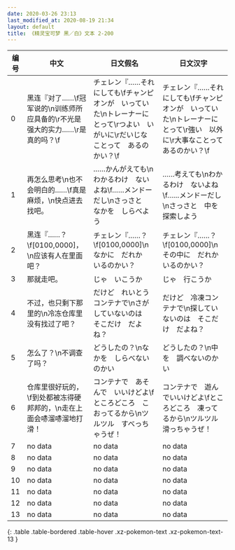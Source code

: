 ```yaml
---
date: 2020-03-26 23:13
last_modified_at: 2020-08-19 21:34
layout: default
title: 《精灵宝可梦 黑／白》文本 2-200
---
```

| 编号 | 中文 | 日文假名 | 日文汉字 |
| ---- | ---- | ---- | --- |
| 0 | 黑连『对了……\f冠军说的\n训练师所应具备的\r不光是强大的实力……\r是真的吗？\f | チェレン『……それにしても\fチャンピオンが　いっていた\nトレーナーにとって\rつよい　いがいに\rだいじな　ことって　あるのかい？\f | チェレン『……それにしても\fチャンピオンが　いっていた\nトレーナーにとって\r強い　以外に\r大事なことって　あるのかい？\f |
| 1 | 再怎么思考\n也不会明白的……\f真是麻烦，\n快点进去找吧。 | ……かんがえても\nわかるわけ　ないよね\f……メンドーだし\nさっさと　なかを　しらべよう | ……考えても\nわかるわけ　ないよね\f……メンドーだし\nさっさと　中を　探索しよう |
| 2 | 黑连『……？\f[0100,0000]，\n应该有人在里面吧？ | チェレン『……？\f[0100,0000]\nなかに　だれか　いるのかい？ | チェレン『……？\f[0100,0000]\nその中に　だれか　いるのかい？ |
| 3 | 那就走吧。 | じゃ　いこうか | じゃ　行こうか |
| 4 | 不过，也只剩下那里的\n冷冻仓库里没有找过了吧？ | だけど　れいとうコンテナで\nさがしていないのは　そこだけ　だよね？ | だけど　冷凍コンテナで\n探していないのは　そこだけ　だよね？ |
| 5 | 怎么了？\n不调查了吗？ | どうしたの？\nなかを　しらべないのかい | どうしたの？\n中を　調べないのかい |
| 6 | 仓库里很好玩的，\f到处都被冻得硬邦邦的，\n走在上面会哧溜哧溜地打滑！ | コンテナで　あそんで　いいけどよ\fところどころ　こおってるから\nツルツル　すべっちゃうぜ！ | コンテナで　遊んでいいけどよ\fところどころ　凍ってるから\nツルツル　滑っちゃうぜ！ |
| 7 | no data | no data | no data |
| 8 | no data | no data | no data |
| 9 | no data | no data | no data |
| 10 | no data | no data | no data |
| 11 | no data | no data | no data |
| 12 | no data | no data | no data |
| 13 | no data | no data | no data |
{: .table .table-bordered .table-hover .xz-pokemon-text .xz-pokemon-text-13 }